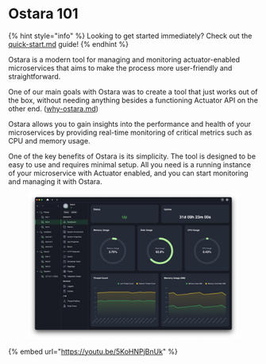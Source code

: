 # Ostara 101

{% hint style="info" %}
Looking to get started immediately? Check out the [quick-start.md](getting-started/quick-start.md "mention") guide!
{% endhint %}

Ostara is a modern tool for managing and monitoring actuator-enabled microservices that aims to make the process more user-friendly and straightforward.&#x20;

One of our main goals with Ostara was to create a tool that just works out of the box, without needing anything besides a functioning Actuator API on the other end. ([why-ostara.md](getting-started/why-ostara.md "mention"))

Ostara allows you to gain insights into the performance and health of your microservices by providing real-time monitoring of critical metrics such as CPU and memory usage.

One of the key benefits of Ostara is its simplicity. The tool is designed to be easy to use and requires minimal setup. All you need is a running instance of your microservice with Actuator enabled, and you can start monitoring and managing it with Ostara.

<figure><img src=".gitbook/assets/Screenshot 2023-04-19 at 19.58.25.png" alt="Boost Dashboard"><figcaption></figcaption></figure>

{% embed url="https://youtu.be/5KoHNPjBnUk" %}
